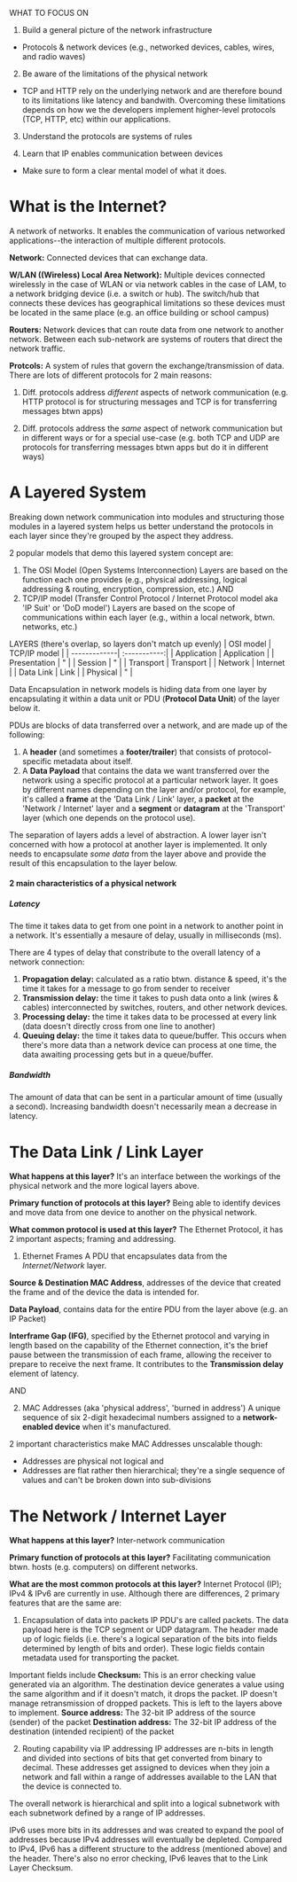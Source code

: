 WHAT TO FOCUS ON
1. Build a general picture of the network infrastructure
- Protocols & network devices (e.g., networked devices, cables, wires, and radio waves)

2. Be aware of the limitations of the physical network
- TCP and HTTP rely on the underlying network and are therefore bound to its limitations like latency and bandwith.
Overcoming these limitations depends on how we the developers implement higher-level protocols (TCP, HTTP, etc) within our applications. 

3. Understand the protocols are systems of rules

4. Learn that IP enables communication between devices
- Make sure to form a clear mental model of what it does.



# What is the Internet?
A network of networks. It enables the communication of various networked applications--the interaction of multiple different protocols.

**Network:** Connected devices that can exchange data.

**W/LAN ((Wireless) Local Area Network):** Multiple devices connected wirelessly in the case of WLAN or via network cables in the case of LAM, to a network bridging device (i.e. a switch or hub). The switch/hub that connects these devices has geographical limitations so these devices must be located in the same place (e.g. an office building or school campus)

**Routers:** Network devices that can route data from one network to another network. Between each sub-network are systems of routers that direct the network traffic.

**Protcols:** A system of rules that govern the exchange/transmission of data.
There are lots of different protocols for 2 main reasons:
1. Diff. protocols address *different* aspects of network communication (e.g. HTTP protocol is for structuring messages and TCP is for transferring messages btwn apps)

2. Diff. protocols address the *same* aspect of network communication but in different ways or for a special use-case (e.g. both TCP and UDP are protocols for transferring messages btwn apps but do it in different ways)


# A Layered System
Breaking down network communication into modules and structuring those modules in a layered system helps us better understand the protocols in each layer since they're grouped by the aspect they address.

2 popular models that demo this layered system concept are:
1. The OSI Model (Open Systems Interconnection)
Layers are based on the function each one provides (e.g., physical addressing, logical addressing & routing, encryption, compression, etc.)
AND
2. TCP/IP model (Transfer Control Protocol / Internet Protocol model aka 'IP Suit' or 'DoD model')
Layers are based on the scope of communications within each layer (e.g., within a local network, btwn. networks, etc.)

LAYERS (there's overlap, so layers don't match up evenly)
| OSI model    | TCP/IP model |
| -------------| :-----------:|
| Application  | Application  |
| Presentation |      "       |
| Session      |      "       |
| Transport    | Transport    |
| Network      | Internet     |
| Data Link    | Link         |
| Physical     |      "       |


Data Encapsulation in network models is hiding data from one layer by encapsulating it within a data unit or PDU (**Protocol Data Unit**) of the layer below it.

PDUs are blocks of data transferred over a network, and are made up of the following:
1. A **header** (and sometimes a **footer/trailer**) that consists of protocol-specific metadata about itself.
2. A **Data Payload** that contains the data we want transferred over the network using a specific protocol at a particular network layer. It goes by different names depending on the layer and/or protocol, for example, it's called a **frame** at the 'Data Link / Link' layer, a **packet** at the 'Network / Internet' layer and a **segment** or **datagram** at the 'Transport' layer (which one depends on the protocol use).

The separation of layers adds a level of abstraction. A lower layer isn't concerned with how a protocol at another layer is implemented. It only needs to encapsulate *some data* from the layer above and provide the result of this encapsulation to the layer below.


#### 2 main characteristics of a physical network
##### Latency
The time it takes data to get from one point in a network to another point in a network. It's essentially a mesaure of delay, usually in milliseconds (ms).

There are 4 types of delay that constribute to the overall latency of a network connection:
1. **Propagation delay:** calculated as a ratio btwn. distance & speed, it's the time it takes for a message to go from sender to receiver
2. **Transmission delay:** the time it takes to push data onto a link (wires & cables) interconnected by switches, routers, and other network devices.
3. **Processing delay:** the time it takes data to be processed at every link (data doesn't directly cross from one line to another)
4. **Queuing delay:** the time it takes data to queue/buffer. This occurs when there's more data than a network device can process at one time, the data awaiting processing gets but in a queue/buffer.

##### Bandwidth
The amount of data that can be sent in a particular amount of time (usually a second).
Increasing bandwidth doesn't necessarily mean a decrease in latency.


# The Data Link / Link Layer
**What happens at this layer?**
It's an interface between the workings of the physical network and the more logical layers above.

**Primary function of protocols at this layer?**
Being able to identify devices and move data from one device to another on the physical network.

**What common protocol is used at this layer?**
The Ethernet Protocol, it has 2 important aspects; framing and addressing.

1. Ethernet Frames
A PDU that encapsulates data from the *Internet/Network* layer.

**Source & Destination MAC Address**, addresses of the device that created the frame and of the device the data is intended for.

**Data Payload**, contains data for the entire PDU from the layer above (e.g. an IP Packet)

**Interframe Gap (IFG)**, specified by the Ethernet protocol and varying in length based on the capability of the Ethernet connection, it's the brief pause between the transmission of each frame, allowing the receiver to prepare to receive the next frame. It contributes to the **Transmission delay** element of latency.

AND

2. MAC Addresses (aka 'physical address', 'burned in address')
A unique sequence of six 2-digit hexadecimal numbers assigned to a **network-enabled device** when it's manufactured.

2 important characteristics make MAC Addresses unscalable though:
* Addresses are physical not logical and
* Addresses are flat rather then hierarchical; they're a single sequence of values and can't be broken down into sub-divisions


# The Network / Internet Layer
**What happens at this layer?**
Inter-network communication

**Primary function of protocols at this layer?**
Facilitating communication btwn. hosts (e.g. computers) on different networks.

**What are the most common protocols at this layer?**
Internet Protocol (IP); IPv4 & IPv6 are currently in use. Although there are differences, 2 primary features that are the same are:

1. Encapsulation of data into packets
IP PDU's are called packets. The data payload here is the TCP segment or UDP datagram. The header made up of logic fields (i.e. there's a logical separation of the bits into fields determined by length of bits and order). These logic fields contain metadata used for transporting the packet.

Important fields include
**Checksum:** This is an error checking value generated via an algorithm. The destination device generates a value using the same algorithm and if it doesn't match, it drops the packet. IP doesn't manage retransmission of dropped packets. This is left to the layers above to implement.
**Source address:** The 32-bit IP address of the source (sender) of the packet
**Destination address:** The 32-bit IP address of the destination (intended recipient) of the packet

2. Routing capability via IP addressing
IP addresses are n-bits in length and divided into sections of bits that get converted from binary to decimal.
These addresses get assigned to devices when they join a network and fall within a range of addresses available to the LAN that the device is connected to.

The overall network is hierarchical and split into a logical subnetwork with each subnetwork defined by a range of IP addresses.

IPv6 uses more bits in its addresses and was created to expand the pool of addresses because IPv4 addresses will eventually be depleted. Compared to IPv4, IPv6 has a different structure to the address (mentioned above) and the header. There's also no error checking, IPv6 leaves that to the Link Layer Checksum.